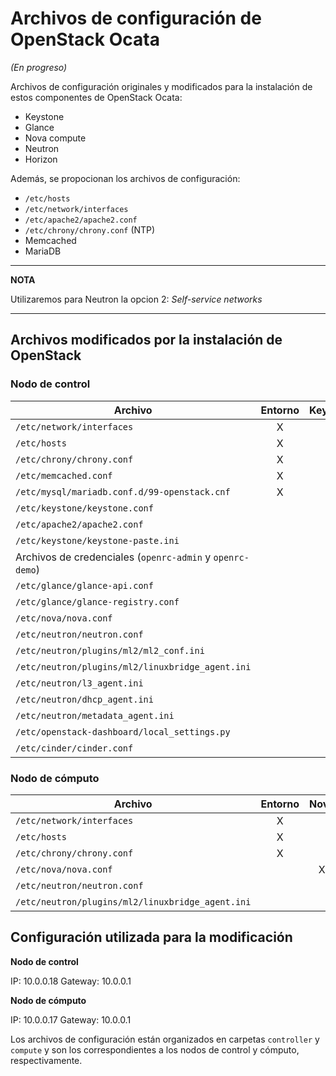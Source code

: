 # Archivos de configuración de OpenStack Ocata

_(En progreso)_

Archivos de configuración originales y modificados para la instalación de estos componentes de OpenStack Ocata:

* Keystone
* Glance
* Nova compute
* Neutron
* Horizon

Además, se propocionan los archivos de configuración:

* `/etc/hosts`
* `/etc/network/interfaces`
* `/etc/apache2/apache2.conf`
* `/etc/chrony/chrony.conf` (NTP)
* Memcached
* MariaDB

---
**NOTA**

Utilizaremos para Neutron la opcion 2: _Self-service networks_

---

## Archivos modificados por la instalación de OpenStack

### Nodo de control

| Archivo                                                   | Entorno | Keystone | Glance | Nova | Neutron | Horizon | Cinder |
| ----------------------------------------------------------| :-----: | :------: | :----: | :--: | :-----: | :-----: | :----: |
| `/etc/network/interfaces`                                 | X       |          |        |      |         |         |        |
| `/etc/hosts`                                              | X       |          |        |      |         |         |        |
| `/etc/chrony/chrony.conf`                                 | X       |          |        |      |         |         |        |
| `/etc/memcached.conf`                                     | X       |          |        |      |         |         |        |
| `/etc/mysql/mariadb.conf.d/99-openstack.cnf`              | X       |          |        |      |         |         |        |
| `/etc/keystone/keystone.conf`                             |         | X        |        |      |         |         |        |
| `/etc/apache2/apache2.conf`                               |         | X        |        |      |         |         |        |
| `/etc/keystone/keystone-paste.ini`                        |         | X        |        |      |         |         |        |
| Archivos de credenciales (`openrc-admin` y `openrc-demo`) |         | X        |        |      |         |         |        |
| `/etc/glance/glance-api.conf`                             |         |          | X      |      |         |         |        |
| `/etc/glance/glance-registry.conf`                        |         |          | X      |      |         |         |        |
| `/etc/nova/nova.conf`                                     |         |          |        | X    | X       |         | X      |
| `/etc/neutron/neutron.conf`                               |         |          |        |      | X       |         |        |
| `/etc/neutron/plugins/ml2/ml2_conf.ini`                   |         |          |        |      | X       |         |        |
| `/etc/neutron/plugins/ml2/linuxbridge_agent.ini`          |         |          |        |      | X       |         |        |
| `/etc/neutron/l3_agent.ini`                               |         |          |        |      | X       |         |        |
| `/etc/neutron/dhcp_agent.ini`                             |         |          |        |      | X       |         |        |
| `/etc/neutron/metadata_agent.ini`                         |         |          |        |      | X       |         |        |
| `/etc/openstack-dashboard/local_settings.py`              |         |          |        |      |         | X       |        |
| `/etc/cinder/cinder.conf`                                 |         |          |        |      |         |         | X      |


### Nodo de cómputo

| Archivo                                                           | Entorno | Nova | Neutron |
| ------------------------------------------------------------------| :-----: | :--: | :-----: |
| `/etc/network/interfaces`                                         | X       |      |         |
| `/etc/hosts`                                                      | X       |      |         |
| `/etc/chrony/chrony.conf`                                         | X       |      |         |
| `/etc/nova/nova.conf`                                             |         | X    | X       |
| `/etc/neutron/neutron.conf`                                       |         |      | X       |
| `/etc/neutron/plugins/ml2/linuxbridge_agent.ini`                  |         |      | X       |

## Configuración utilizada para la modificación

**Nodo de control**

IP: 10.0.0.18
Gateway: 10.0.0.1

**Nodo de cómputo**

IP: 10.0.0.17
Gateway: 10.0.0.1

Los archivos de configuración están organizados en carpetas `controller` y `compute` y son los correspondientes a los nodos de control y cómputo, respectivamente.
